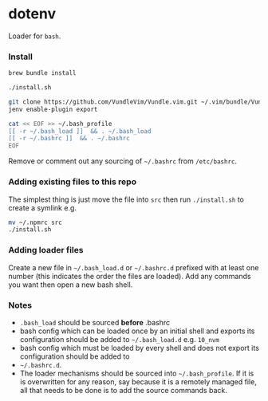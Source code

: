 # dotenv

Loader for `bash`.

### Install

```bash
brew bundle install

./install.sh

git clone https://github.com/VundleVim/Vundle.vim.git ~/.vim/bundle/Vundle.vim
jenv enable-plugin export

cat << EOF >> ~/.bash_profile
[[ -r ~/.bash_load ]]  && . ~/.bash_load
[[ -r ~/.bashrc ]]  && . ~/.bashrc
EOF
```

Remove or comment out any sourcing of `~/.bashrc` from `/etc/bashrc`.

### Adding existing files to this repo

The simplest thing is just move the file into `src` then run `./install.sh` to create a symlink e.g.
```bash
mv ~/.npmrc src
./install.sh
```

### Adding loader files

Create a new file in `~/.bash_load.d` or `~/.bashrc.d` prefixed with at least one number (this indicates the order
the files are loaded). Add any commands you want then open a new bash shell.

### Notes

- `.bash_load` should be sourced **before** .bashrc
- bash config which can be loaded once by an initial shell and exports its configuration should be added to
  `~/.bash_load.d` e.g. `10_nvm`
- bash config which must be loaded by every shell and does not export its configuration should be added to
- `~/.bashrc.d`.
- The loader mechanisms should be sourced into `~/.bash_profile`. If it is is overwritten for any reason, say
  because it is a remotely managed file, all that needs to be done is to add the source commands back.
